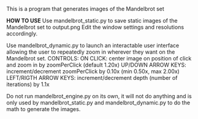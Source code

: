 This is a program that generates images of the Mandelbrot set

**HOW TO USE**
Use mandelbrot_static.py to save static images of the Mandelbrot set to output.png
Edit the window settings and resolutions accordingly.

Use mandelbrot_dynamic.py to launch an interactable user interface allowing the user to repeatedly zoom in wherever they want on the Mandelbrot set. 
CONTROLS:
    ON CLICK: center image on position of click and zoom in by zoomPerClick (default 1.20x)
    UP/DOWN ARROW KEYS: increment/decrement zoomPerClick by 0.10x (min 0.50x, max 2.00x)
    LEFT/RIGTH ARROW KEYS: increment/decrement depth (number of iterations) by 1.1x

Do not run mandelbrot_engine.py on its own, it will not do anything and is only used by mandelbrot_static.py and mandelbrot_dynamic.py to do the math to generate the images.